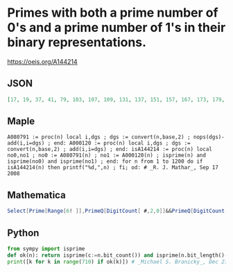 # Primes with both a prime number of 0's and a prime number of 1's in their binary representations\.
https://oeis.org/A144214
## JSON
```JSON
[17, 19, 37, 41, 79, 103, 107, 109, 131, 137, 151, 157, 167, 173, 179, 181, 193, 199, 211, 227, 229, 233, 241, 257, 367, 379, 431, 439, 443, 463, 487, 491, 499, 521, 541, 557, 563, 569, 577, 587, 601, 607, 613, 617, 631, 641, 647, 653, 659, 661, 677, 701, 709]
```
## Maple
```Maple
A080791 := proc(n) local i,dgs ; dgs := convert(n,base,2) ; nops(dgs)-add(i,i=dgs) ; end: A000120 := proc(n) local i,dgs ; dgs := convert(n,base,2) ; add(i,i=dgs) ; end: isA144214 := proc(n) local no0,no1 ; no0 := A080791(n) ; no1 := A000120(n) ; isprime(n) and isprime(no0) and isprime(no1) ; end: for n from 1 to 1200 do if isA144214(n) then printf("%d,",n) ; fi; od: # _R. J. Mathar_, Sep 17 2008
```
## Mathematica
```Mathematica
Select[Prime[Range[6! ]],PrimeQ[DigitCount[ #,2,0]]&&PrimeQ[DigitCount[ #,2,1]]&] (* _Vladimir Joseph Stephan Orlovsky_, Feb 16 2010 *)
```
## Python
```Python
from sympy import isprime
def ok(n): return isprime(c:=n.bit_count()) and isprime(n.bit_length()-c) and isprime(n)
print([k for k in range(710) if ok(k)]) # _Michael S. Branicky_, Dec 27 2023
```
